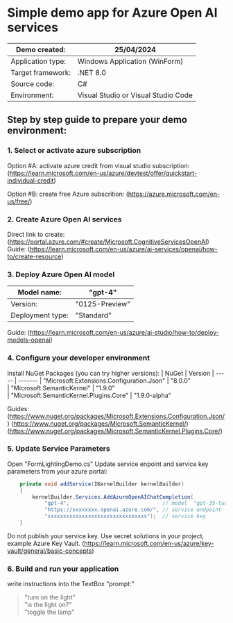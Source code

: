 # Simple demo app for Azure Open AI services

| Demo created:  |    25/04/2024  
| ------------------ | ------------------
| Application type:  |  Windows Application (WinForm)    
| Target framework:  |  .NET 8.0  
| Source code:  |     C#  
| Environment:  |     Visual Studio or Visual Studio Code  

## Step by step guide to prepare your demo environment:

### 1. Select or activate azure subscription
    
Option #A: activate azure credit from visual studio subscription:  
(https://learn.microsoft.com/en-us/azure/devtest/offer/quickstart-individual-credit)

Option #B: create free Azure subscrition: (https://azure.microsoft.com/en-us/free/)

### 2. Create Azure Open AI services

Direct link to create: (https://portal.azure.com/#create/Microsoft.CognitiveServicesOpenAI)  
Guide: (https://learn.microsoft.com/en-us/azure/ai-services/openai/how-to/create-resource)  

### 3. Deploy Azure Open AI model

| Model name: |      "gpt-4"  
| ----------- | ------------
| Version: |         "0125-Preview"  
| Deployment type: | "Standard"  

Guide: (https://learn.microsoft.com/en-us/azure/ai-studio/how-to/deploy-models-openai)  

### 4. Configure your developer environment

Install NuGet Packages (you can try higher versions):
| NuGet | Version
| ----- | -------
| "Microsoft.Extensions.Configuration.Json" |  "8.0.0"  
| "Microsoft.SemanticKernel"                |  "1.9.0"  
| "Microsoft.SemanticKernel.Plugins.Core"   |  "1.9.0-alpha"  

Guides:  
    (https://www.nuget.org/packages/Microsoft.Extensions.Configuration.Json/)
    (https://www.nuget.org/packages/Microsoft.SemanticKernel/)
    (https://www.nuget.org/packages/Microsoft.SemanticKernel.Plugins.Core/)

### 5. Update Service Parameters

Open "FormLightingDemo.cs"
Update service enpoint and service key parameters from your azure portal:

``` csharp
    private void addService(IKernelBuilder kernelBuilder)
    {
        kernelBuilder.Services.AddAzureOpenAIChatCompletion(
            "gpt-4",                              // model  "gpt-35-turbo" does not work properly with this demo
            "https://xxxxxxxx.openai.azure.com/", // service endpoint
            "xxxxxxxxxxxxxxxxxxxxxxxxxxxxxxxx");  // service key
    }
```

Do not publish your service key. Use secret solutions in your project, example Azure Key Vault.
    (https://learn.microsoft.com/en-us/azure/key-vault/general/basic-concepts)
 
### 6. Build and run your application

write instructions into the TextBox "prompt:"  
> "turn on the light"  
> "is the light on?"  
> "toggle the lamp"  

